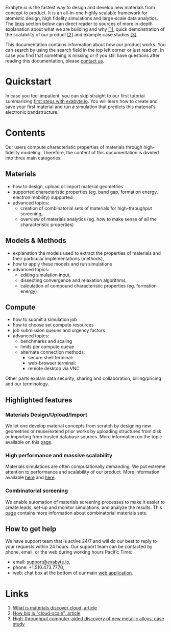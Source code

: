 <!-- by TB -->

Exabyte.io is the fastest way to design and develop new materials from concept to product. It is an all-in-one highly scalable framework for atomistic design, high fidelity simulations and large-scale data analytics. The [links](#links) section below can direct reader to sources of more in-depth explanation about what we are building and why [[1]](#links), quick demonstration of the scalability of our product [[2]](#links) and example case studies [[3]](#links).

This documentation contains information about how our product works. You can search by using the search field in the top left corner or just read on. In case you find that something is missing or if you still have questions after reading this documentation, please <a class="text-muted" href="mailto:support@exabyte.io" target="_blank">contact us</a>.

# Quickstart

In case you feel impatient, you can skip straight to our first tutorial summarizing
[first steps with exabyte.io](tutorials/first-simulation.md). You will learn how to create and save your first material and run a simulation that predicts this material's electronic bandstructure.

# Contents

Our users compute characteristic properties of materials through high-fidelity modeling. Therefore, the content of this documentation is divided into three main categories:

## Materials

* how to design, upload or import material geometries
* supported characteristic properties (eg. band gap, formation energy, electron mobility) supported
* advanced topics:
    * creation of combinatorial sets of materials for high-throughput screening,
    * overview of materials analytics (eg. how to make sense of all the characteristic properties)

## Models & Methods

* explanation the models used to extract the properties of materials and their particular implementations (methods),
* how to apply these models and run simulations
* advanced topics:
    * editing simulation input,
    * dissecting convergence and relaxation algorithms,
    * calculation of compound characteristic properties (eg. formation energy)

## Compute

* how to submit a simulation job
* how to choose set compute resources
* job submission queues and urgency factors
* advanced topics:
    * benchmarks and scaling
    * limits per compute queue
    * alternate connection methods:
        * secure shell terminal:
        * web-browser terminal:
        * remote desktop via VNC

Other parts explain data security, sharing and collaboration, billing/pricing and our terminology.

## Highlighted features

### Materials Design/Upload/Import

We let one develop material concepts from scratch by designing new geometries or reuse/extend prior works by uploading structures from disk or importing from trusted database sources. More information on the topic available on this [page](/materials/upload-and-import.md).

### High performance and massive scalability

Materials simulations are often computationally demanding. We put extreme attention to performance and scalability of our product. More information available [here](/compute/overview.md) and [here](/compute/benchmarks.md).

### Combinatorial screening

We enable automation of materials screening processes to make it easier to create leads, set-up and monitor simulations, and analyze the results. This [page](/materials/combinatorial-sets.md) contains more information about combinatorial materials sets.

## How to get help

We have support team that is active 24/7 and will do our best to reply to your requests within 24 hours. Our support team can be contacted by phone, email, or the web during working hours Pacific Time:

- email: <a href="mailto:support@exabyte.io" target="_blank">support@exabyte.io</a>,
- phone: +1.510.473.7770,
- web: chat box at the bottom of our main <a href="https://platform.exabyte.io" target="_blank">web application</a>.


# Links

1. [What is materials discover cloud, article](https://www.linkedin.com/pulse/how-we-design-world-tomorrow-what-materials-discovery-timur-bazhirov)
2. [How big is "cloud-scale", article](https://www.linkedin.com/pulse/how-big-cloud-scale-timur-bazhirov)
3. [High-throughput computer-aided discovery of new metallic alloys, case study](https://exabyte.io/#case-study)
